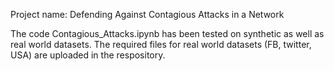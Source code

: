 Project name: Defending Against Contagious Attacks in a Network

The code Contagious_Attacks.ipynb has been tested on synthetic as well as real world datasets.
The required files for real world datasets (FB, twitter, USA) are uploaded in the respository.
